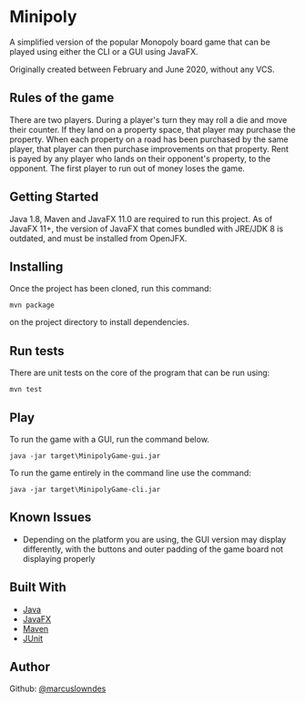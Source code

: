 # Minipoly

A simplified version of the popular Monopoly board game that can be played using either the CLI or a GUI using JavaFX.

Originally created between February and June 2020, without any VCS.


## Rules of the game

There are two players. During a player's turn they may roll a die and move their counter. If they land on a property space, that player may purchase the property. When each property on a road has been purchased by the same player, that player can then purchase improvements on that property. Rent is payed by any player who lands on their opponent's property, to the opponent. The first player to run out of money loses the game.


## Getting Started

Java 1.8, Maven and JavaFX 11.0 are required to run this project. As of JavaFX 11+, the version of JavaFX that comes bundled with JRE/JDK 8 is outdated, and must be installed from OpenJFX.


## Installing

Once the project has been cloned, run this command:

    mvn package

on the project directory to install dependencies.


## Run tests

There are unit tests on the core of the program that can be run using:

    mvn test


## Play


To run the game with a GUI, run the command below.

    java -jar target\MinipolyGame-gui.jar

To run the game entirely in the command line use the command:

    java -jar target\MinipolyGame-cli.jar


## Known Issues

- Depending on the platform you are using, the GUI version may display differently, with the buttons and outer padding of the game board not displaying properly 


## Built With

- [Java](https://www.java.com)
- [JavaFX](https://openjfx.io/)
- [Maven](https://maven.apache.org)
- [JUnit](http://junit.org)


## Author

Github: [@marcuslowndes](https://github.com/marcuslowndes)

